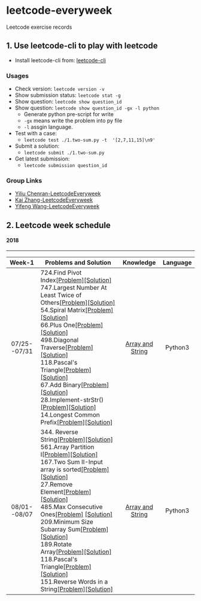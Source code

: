 # leetcode-everyweek
Leetcode exercise records

## 1. Use leetcode-cli to play with leetcode
- Install leetcode-cli from: [leetcode-cli](https://github.com/skygragon/leetcode-cli.git)
###  Usages
- Check version: `leetcode version -v`
- Show submission status: `leetcode stat -g` 
- Show question: `leetcode show question_id`
- Show question: `leetcode show question_id -gx -l python`
    - Generate python pre-script for write
    - `-gx` means write the problem into py file
    - `-l` assgin  language.
- Test with a case:
    - `leetcode test ./1.two-sum.py -t  '[2,7,11,15]\n9'`
- Submit a solution:
    - `leetcode submit ./1.two-sum.py`
- Get latest submission:
    - `leetcode submission question_id`
### Group Links
- [Yiliu Chenran-LeetcodeEveryweek](https://github.com/CRYL/leetcode-everyweek)
- [Kai Zhang-LeetcodeEveryweek](https://github.com/nkai141119/leetcode-everyweek)
- [Yifeng Wang-LeetcodeEveryweek]()

## 2. Leetcode week schedule

#### 2018 
----------------
|Week-1 | Problems and Solution | Knowledge | Language|
|:----:| ------ |:------:|:---------:| 
|07/25--07/31|724.Find Pivot Index[[Problem]](https://leetcode.com/problems/find-pivot-index/description/)[[Solution]]()<br> 747.Largest Number At Least Twice of Others[[Problem]](https://leetcode.com/problems/largest-number-at-least-twice-of-others/description/)[[Solution]]()<br> 54.Spiral Matrix[[Problem]](https://leetcode.com/problems/spiral-matrix/description/) [[Solution]](./Python3/54.spiral-matrix.python3.md)<br> 66.Plus One[[Problem]](https://leetcode.com/problems/plus-one/description/)[[Solution]](./Python3/66.plus-one.python3.md) <br> 498.Diagonal Traverse[[Problem]](https://leetcode.com/problems/diagonal-traverse/description/) [[Solution]]()<br> 118.Pascal's Triangle[[Problem]](https://leetcode.com/problems/pascals-triangle/description/)[[Solution]](./Python3/118.pascals-triangle.python3.md)<br> 67.Add Binary[[Problem]](https://leetcode.com/problems/add-binary)[[Solution]](./Python3/67.add-binary.python3.md)<br> 28.Implement-strStr()[[Problem]](https://leetcode.com/problems/implement-strstr)[[Solution]](./Python3/28.implement-strstr.python3.md)<br> 14.Longest Common Prefix[[Problem]](https://leetcode.com/problems/longest-common-prefix)[[Solution]](./Python3/14.longest-common-prefix.python3.md) |[Array and String](https://leetcode.com/explore/learn/card/array-and-string/) |Python3|
|08/01--08/07|344. Reverse String[[Problem]](https://leetcode.com/problems/reverse-string/description/)[[Solution]]()<br> 561.Array Partition I[[Problem]](https://leetcode.com/problems/array-partition-i)[[Solution]]()<br> 167.Two Sum II-Input array is sorted[[Problem]](https://leetcode.com/problems/two-sum-ii-input-array-is-sorted/) [[Solution]](./Python3/) <br>27.Remove Element[[Problem]](https://leetcode.com/problems/remove-element)[[Solution]](./Python3/) <br> 485.Max Consecutive Ones[[Problem]](https://leetcode.com/problems/max-consecutive-ones) [[Solution]]()<br> 209.Minimum Size Subarray Sum[[Problem]](https://leetcode.com/problems/minimum-size-subarray-sum)[[Solution]](./Python3/)<br>189.Rotate Array[[Problem]](https://leetcode.com/problems/rotate-array)[[Solution]](./Python3/)<br> 118.Pascal's Triangle[[Problem]](https://leetcode.com/problems/pascals-triangle-ii)[[Solution]](./Python3/)<br> 151.Reverse Words in a String[[Problem]](https://leetcode.com/problems/reverse-words-in-a-string)[[Solution]](./Python3/) |[Array and String](https://leetcode.com/explore/learn/card/array-and-string/) |Python3|
